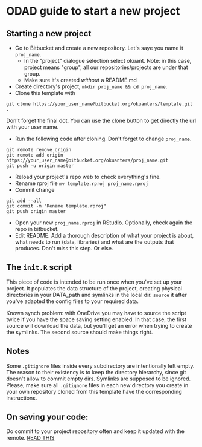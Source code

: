 # ODAD guide to start a new project

## Starting a new project

* Go to Bitbucket and create a new repository. Let's saye you name it `proj_name`.
    * In the "project" dialogue selection select okuant.
Note: in this case, project means "group", all our repositories/projects are under that group.
    * Make sure it's created *without* a README.md
* Create directory's project,  `mkdir proj_name && cd proj_name`.
* Clone this template with
```
git clone https://your_user_name@bitbucket.org/okuanters/template.git .
```
Don't forget the final dot. You can use the clone button to get directly the url with your user name.

* Run the following code after cloning. Don't forget to change `proj_name`.
```
git remote remove origin
git remote add origin https://your_user_name@bitbucket.org/okuanters/proj_name.git
git push -u origin master
```
* Reload your project's repo web to check everything's fine.
* Rename rproj file `mv template.rproj proj_name.rproj`
* Commit change
```
git add --all
git commit -m "Rename template.rproj"
git push origin master
```
* Open your new `proj_name.rproj` in RStudio. Optionally, check again the repo in bitbucket.
* Edit README. Add a thorough description of what your project is about, what needs to run
(data, libraries) and what are the outputs that produces. Don't miss this step. Or else.

## The `init.R` script

This piece of code is intended to be run once when you've set up your project.
It populates the data structure of the project, creating physical directories in your DATA_path and
symlinks in the local dir.
`source` it after you've adapted the config files to your required data.

Known synch problem: with OneDrive you may have to source the script twice if you have the space saving setting enabled.
In that case, the first source will download the data, but you'll get an error when trying to create the symlinks.
The second source should make things right.

## Notes
Some `.gitignore` files inside every subdirectory are intentionally left empty.
The reason to their existency is to keep the directory hierarchy, since git doesn't allow to commit empty dirs.
Symlinks are supposed to be ignored.
Please, make sure all `.gitignore` files in each new directory you create in your own repository cloned from this template have the corresponding instructions.

## On saving your code:
Do commit to your project repository often and keep it updated with the remote.
[READ THIS](commits_style_guide.md)